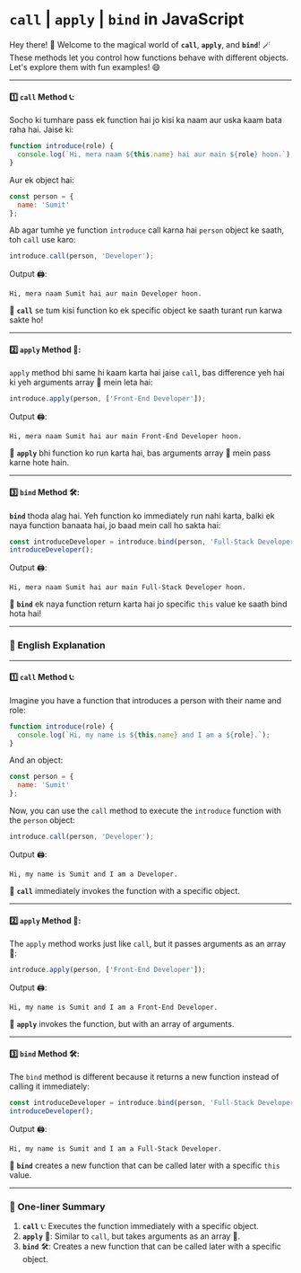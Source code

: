 
# `call` | `apply` | `bind` in JavaScript

Hey there! 👋 Welcome to the magical world of **`call`**, **`apply`**, and **`bind`**! 🪄 These methods let you control how functions behave with different objects. Let's explore them with fun examples! 😄

---

#### 1️⃣ **`call` Method** 📞:

Socho ki tumhare pass ek function hai jo kisi ka naam aur uska kaam bata raha hai. Jaise ki:

```javascript
function introduce(role) {
  console.log(`Hi, mera naam ${this.name} hai aur main ${role} hoon.`);
}
```

Aur ek object hai:

```javascript
const person = {
  name: 'Sumit'
};
```

Ab agar tumhe ye function `introduce` call karna hai `person` object ke saath, toh `call` use karo:

```javascript
introduce.call(person, 'Developer');
```

Output 🖨:
```
Hi, mera naam Sumit hai aur main Developer hoon.
```

🚀 **`call`** se tum kisi function ko ek specific object ke saath turant run karwa sakte ho!

---

#### 2️⃣ **`apply` Method** 📱:

`apply` method bhi same hi kaam karta hai jaise `call`, bas difference yeh hai ki yeh arguments array 🧺 mein leta hai:

```javascript
introduce.apply(person, ['Front-End Developer']);
```

Output 🖨:
```
Hi, mera naam Sumit hai aur main Front-End Developer hoon.
```

🚀 **`apply`** bhi function ko run karta hai, bas arguments array 🧺 mein pass karne hote hain.

---

#### 3️⃣ **`bind` Method** 🛠:

**`bind`** thoda alag hai. Yeh function ko immediately run nahi karta, balki ek naya function banaata hai, jo baad mein call ho sakta hai:

```javascript
const introduceDeveloper = introduce.bind(person, 'Full-Stack Developer');
introduceDeveloper();
```

Output 🖨:
```
Hi, mera naam Sumit hai aur main Full-Stack Developer hoon.
```

🚀 **`bind`** ek naya function return karta hai jo specific `this` value ke saath bind hota hai!

---

### 🌟 English Explanation

---

#### 1️⃣ **`call` Method** 📞:

Imagine you have a function that introduces a person with their name and role:

```javascript
function introduce(role) {
  console.log(`Hi, my name is ${this.name} and I am a ${role}.`);
}
```

And an object:

```javascript
const person = {
  name: 'Sumit'
};
```

Now, you can use the `call` method to execute the `introduce` function with the `person` object:

```javascript
introduce.call(person, 'Developer');
```

Output 🖨:
```
Hi, my name is Sumit and I am a Developer.
```

🚀 **`call`** immediately invokes the function with a specific object.

---

#### 2️⃣ **`apply` Method** 📱:

The `apply` method works just like `call`, but it passes arguments as an array 🧺:

```javascript
introduce.apply(person, ['Front-End Developer']);
```

Output 🖨:
```
Hi, my name is Sumit and I am a Front-End Developer.
```

🚀 **`apply`** invokes the function, but with an array of arguments.

---

#### 3️⃣ **`bind` Method** 🛠:

The `bind` method is different because it returns a new function instead of calling it immediately:

```javascript
const introduceDeveloper = introduce.bind(person, 'Full-Stack Developer');
introduceDeveloper();
```

Output 🖨:
```
Hi, my name is Sumit and I am a Full-Stack Developer.
```

🚀 **`bind`** creates a new function that can be called later with a specific `this` value.

---

### 📌 One-liner Summary

1. **`call`** 📞: Executes the function immediately with a specific object.
2. **`apply`** 📱: Similar to `call`, but takes arguments as an array 🧺.
3. **`bind`** 🛠: Creates a new function that can be called later with a specific object.
